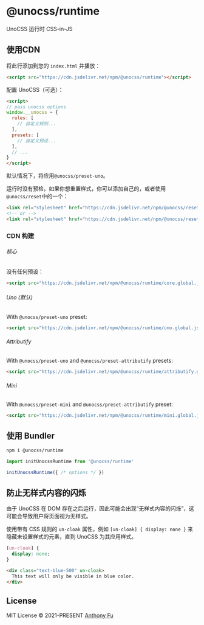 # @unocss/runtime

UnoCSS 运行时 CSS-in-JS

## 使用CDN

将此行添加到您的 `index.html` 并播放：

```html
<script src="https://cdn.jsdelivr.net/npm/@unocss/runtime"></script>
```

配置 UnoCSS（可选）：

```html
<script>
// pass unocss options
window.__unocss = {
  rules: [
    // 自定义规则...
  ],
  presets: [
    // 自定义预设...
  ],
  // ...
}
</script>
```

默认情况下，将应用`@unocss/preset-uno`。

运行时没有预检，如果你想重置样式，你可以添加自己的，或者使用`@unocss/reset`中的一个：

```html
<link rel="stylesheet" href="https://cdn.jsdelivr.net/npm/@unocss/reset/normalize.min.css">
<!-- or -->
<link rel="stylesheet" href="https://cdn.jsdelivr.net/npm/@unocss/reset/tailwind.min.css">
```

### CDN 构建

###### 核心

没有任何预设：

```html
<script src="https://cdn.jsdelivr.net/npm/@unocss/runtime/core.global.js"></script>
```

###### Uno (默认)

With `@unocss/preset-uno` preset:

```html
<script src="https://cdn.jsdelivr.net/npm/@unocss/runtime/uno.global.js"></script>
```

###### Attributify

With `@unocss/preset-uno` and `@unocss/preset-attributify` presets:

```html
<script src="https://cdn.jsdelivr.net/npm/@unocss/runtime/attributify.global.js"></script>
```

###### Mini

With `@unocss/preset-mini` and `@unocss/preset-attributify` preset:

```html
<script src="https://cdn.jsdelivr.net/npm/@unocss/runtime/mini.global.js"></script>
```

## 使用 Bundler

```bash
npm i @unocss/runtime
```

```ts
import initUnocssRuntime from '@unocss/runtime'

initUnocssRuntime({ /* options */ })
```

## 防止无样式内容的闪烁

由于 UnoCSS 在 DOM 存在之后运行，因此可能会出现“无样式内容的闪烁”，这可能会导致用户将页面视为无样式。

使用带有 CSS 规则的 `un-cloak` 属性，例如 `[un-cloak] { display: none }` 来隐藏未设置样式的元素，直到 UnoCSS 为其应用样式。

```css
[un-cloak] {
  display: none;
}
```

```html
<div class="text-blue-500" un-cloak>
  This text will only be visible in blue color.
</div>
```

## License

MIT License &copy; 2021-PRESENT [Anthony Fu](https://github.com/antfu)